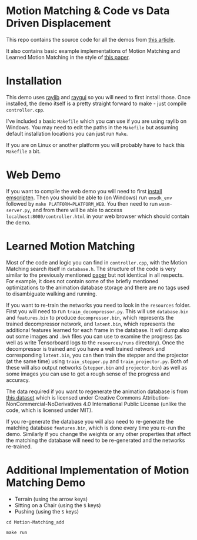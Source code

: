 # Motion Matching & Code vs Data Driven Displacement

This repo contains the source code for all the demos from [this article](https://theorangeduck.com/page/code-vs-data-driven-displacement).

It also contains basic example implementations of Motion Matching and Learned Motion Matching in the style of [this paper](https://theorangeduck.com/page/learned-motion-matching).

# Installation

This demo uses [raylib](https://www.raylib.com/) and [raygui](https://github.com/raysan5/raygui) so you will need to first install those. Once installed, the demo itself is a pretty straight forward to make - just compile `controller.cpp`.

I've included a basic `Makefile` which you can use if you are using raylib on Windows. You may need to edit the paths in the `Makefile` but assuming default installation locations you can just run `Make`.

If you are on Linux or another platform you will probably have to hack this `Makefile` a bit.

# Web Demo

If you want to compile the web demo you will need to first [install emscripten](https://github.com/raysan5/raylib/wiki/Working-for-Web-%28HTML5%29). Then you should be able to (on Windows) run `emsdk_env` followed by `make PLATFORM=PLATFORM_WEB`. You then need to run `wasm-server.py`, and from there will be able to access `localhost:8080/controller.html` in your web browser which should contain the demo.

# Learned Motion Matching

Most of the code and logic you can find in `controller.cpp`, with the Motion Matching search itself in `database.h`. The structure of the code is very similar to the previously mentioned [paper](https://theorangeduck.com/media/uploads/other_stuff/Learned_Motion_Matching.pdf) but not identical in all respects. For example, it does not contain some of the briefly mentioned optimizations to the animation database storage and there are no tags used to disambiguate walking and running.

If you want to re-train the networks you need to look in the `resources` folder. First you will need to run `train_decompressor.py`. This will use `database.bin` and `features.bin` to produce `decompressor.bin`, which represents the trained decompressor network, and `latent.bin`, which represents the additional features learned for each frame in the database. It will dump also out some images and `.bvh` files you can use to examine the progress (as well as write Tensorboard logs to the `resources/runs` directory). Once the decompressor is trained and you have a well trained network and corresponding `latent.bin`, you can then train the stepper and the projector (at the same time) using `train_stepper.py` and `train_projector.py`. Both of these will also output networks (`stepper.bin` and `projector.bin`) as well as some images you can use to get a rough sense of the progress and accuracy.

The data required if you want to regenerate the animation database is from [this dataset](https://github.com/ubisoft/ubisoft-laforge-animation-dataset) which is licensed under Creative Commons Attribution-NonCommercial-NoDerivatives 4.0 International Public License (unlike the code, which is licensed under MIT).

If you re-generate the database you will also need to re-generate the matching database `features.bin`, which is done every time you re-run the demo. Similarly if you change the weights or any other properties that affect the matching the database will need to be re-generated and the networks re-trained.

# Additional Implementation of Motion Matching Demo
* Terrain (using the arrow keys)
* Sitting on a Chair (using the `S` keys)
* Pushing (using the `S` keys)
  
`cd Motion-Matching_add`

`make run`
